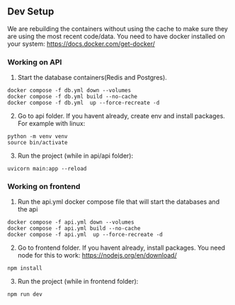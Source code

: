 ## Dev Setup
We are rebuilding the containers without using the cache to make sure they are using the most recent code/data. You need to have docker installed on your system: https://docs.docker.com/get-docker/

### Working on API

1. Start the database containers(Redis and Postgres). 
```
docker compose -f db.yml down --volumes                               
docker compose -f db.yml build --no-cache 
docker compose -f db.yml  up --force-recreate -d
```
2. Go to api folder. If you havent already, create env and install packages. For example with linux:
```
python -m venv venv
source bin/activate
```

3. Run the project (while in api/api folder):
```
uvicorn main:app --reload 
```

### Working on frontend
1. Run the api.yml docker compose file that will start the databases and the api
```
docker compose -f api.yml down --volumes                               
docker compose -f api.yml build --no-cache 
docker compose -f api.yml  up --force-recreate -d
```
2. Go to frontend folder. If you havent already, install packages. You need node for this to work: https://nodejs.org/en/download/
```
npm install
```
3. Run the project (while in frontend folder):
```
npm run dev
```